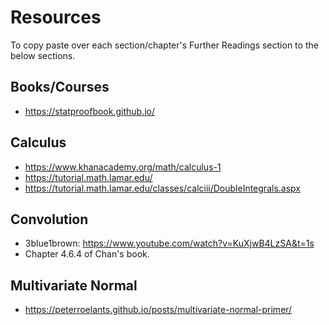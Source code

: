 # Resources

To copy paste over each section/chapter's Further Readings section to the below sections.

## Books/Courses

- https://statproofbook.github.io/

## Calculus

- https://www.khanacademy.org/math/calculus-1
- https://tutorial.math.lamar.edu/
- https://tutorial.math.lamar.edu/classes/calciii/DoubleIntegrals.aspx

## Convolution

- 3blue1brown: https://www.youtube.com/watch?v=KuXjwB4LzSA&t=1s
- Chapter 4.6.4 of Chan's book.


## Multivariate Normal

- https://peterroelants.github.io/posts/multivariate-normal-primer/